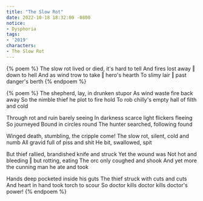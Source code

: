 ```yaml
---
title: "The Slow Rot"
date: 2022-10-18 18:32:00 -0800
notice:
- Dysphoria
tags:
- '2019'
characters:
- The Slow Rot
---
```


{% poem %}
The slow rot
lived or died, it's hard to tell
And fires lost away ‖ down to hell
And as wind trow to take ‖ hero's hearth
To slimy lair ‖ past danger's berth
{% endpoem %}

{% poem %}
The shepherd, lay, in drunken stupor
As wind waste fire back away
So the nimble thief he plot to fire hold
To rob chilly's empty hall of filth and cold

Through rot and ruin barely seeing
In darkness scarce light flickers fleeing
So journeyed Bound in circles round
The hunter searched, following found

Winged death, stumbling, the cripple come!
The slow rot, silent, cold and numb
All gravid full of piss and shit
He bit, swallowed, spit

But thief rallied, brandished knife and struck
Yet the wound was
Not hot and bleeding ‖ but rotting, eating
The orc only coughed and shook
And yet more the cunning man he ate and took

Hands deep pocketed inside his guts
The thief struck with cuts and cuts
And heart in hand took torch to scour
So doctor kills doctor kills doctor's power!
{% endpoem %}
